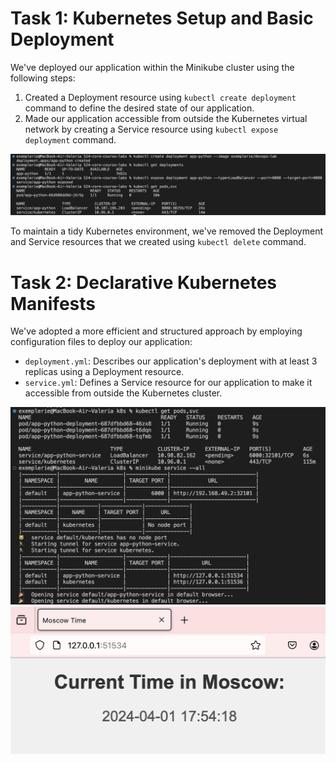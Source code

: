 # Task 1: Kubernetes Setup and Basic Deployment

We've deployed our application within the Minikube cluster using the following steps:

1. Created a Deployment resource using `kubectl create deployment` command to define the desired state of our application.
2. Made our application accessible from outside the Kubernetes virtual network by creating a Service resource using `kubectl expose deployment` command.

![Alt text](screenshots/1.png?raw=true)

To maintain a tidy Kubernetes environment, we've removed the Deployment and Service resources that we created using `kubectl delete` command.

# Task 2: Declarative Kubernetes Manifests

We've adopted a more efficient and structured approach by employing configuration files to deploy our application:

- `deployment.yml`: Describes our application's deployment with at least 3 replicas using a Deployment resource.
- `service.yml`: Defines a Service resource for our application to make it accessible from outside the Kubernetes cluster.

![Alt text](screenshots/2.png?raw=true)
![Alt text](screenshots/3.png?raw=true)
